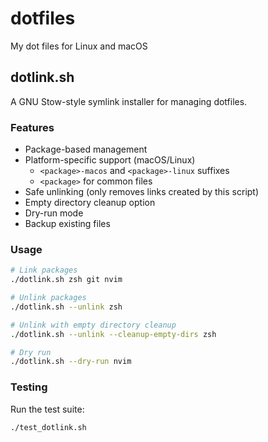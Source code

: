 # dotfiles

My dot files for Linux and macOS

## dotlink.sh

A GNU Stow-style symlink installer for managing dotfiles.

### Features

- Package-based management
- Platform-specific support (macOS/Linux)
  - `<package>-macos` and `<package>-linux` suffixes
  - `<package>` for common files
- Safe unlinking (only removes links created by this script)
- Empty directory cleanup option
- Dry-run mode
- Backup existing files

### Usage

```bash
# Link packages
./dotlink.sh zsh git nvim

# Unlink packages
./dotlink.sh --unlink zsh

# Unlink with empty directory cleanup
./dotlink.sh --unlink --cleanup-empty-dirs zsh

# Dry run
./dotlink.sh --dry-run nvim
```

### Testing

Run the test suite:

```bash
./test_dotlink.sh
```
